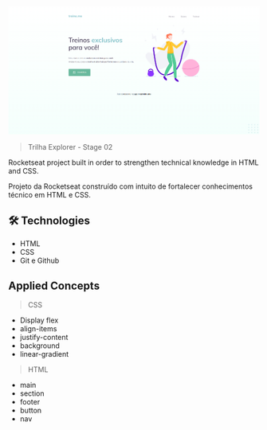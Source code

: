 ![preview](./.github/preview.png)

> Trilha Explorer - Stage 02

Rocketseat project built in order to strengthen technical knowledge in HTML and CSS.

Projeto da Rocketseat construído com intuito de fortalecer conhecimentos técnico em HTML e CSS.

## 🛠 Technologies

- HTML
- CSS
- Git e Github

## Applied Concepts

> CSS

- Display flex
- align-items
- justify-content
- background
- linear-gradient

> HTML

- main
- section
- footer
- button
- nav